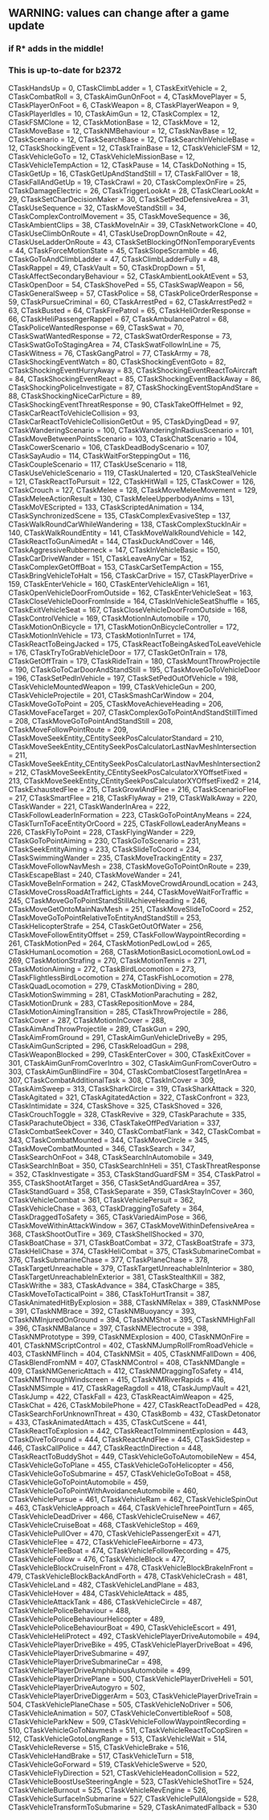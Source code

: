 ## WARNING: values can change after a game update
### if R* adds in the middle!
### This is up-to-date for b2372

CTaskHandsUp = 0,
CTaskClimbLadder = 1,
CTaskExitVehicle = 2,
CTaskCombatRoll = 3,
CTaskAimGunOnFoot = 4,
CTaskMovePlayer = 5,
CTaskPlayerOnFoot = 6,
CTaskWeapon = 8,
CTaskPlayerWeapon = 9,
CTaskPlayerIdles = 10,
CTaskAimGun = 12,
CTaskComplex = 12,
CTaskFSMClone = 12,
CTaskMotionBase = 12,
CTaskMove = 12,
CTaskMoveBase = 12,
CTaskNMBehaviour = 12,
CTaskNavBase = 12,
CTaskScenario = 12,
CTaskSearchBase = 12,
CTaskSearchInVehicleBase = 12,
CTaskShockingEvent = 12,
CTaskTrainBase = 12,
CTaskVehicleFSM = 12,
CTaskVehicleGoTo = 12,
CTaskVehicleMissionBase = 12,
CTaskVehicleTempAction = 12,
CTaskPause = 14,
CTaskDoNothing = 15,
CTaskGetUp = 16,
CTaskGetUpAndStandStill = 17,
CTaskFallOver = 18,
CTaskFallAndGetUp = 19,
CTaskCrawl = 20,
CTaskComplexOnFire = 25,
CTaskDamageElectric = 26,
CTaskTriggerLookAt = 28,
CTaskClearLookAt = 29,
CTaskSetCharDecisionMaker = 30,
CTaskSetPedDefensiveArea = 31,
CTaskUseSequence = 32,
CTaskMoveStandStill = 34,
CTaskComplexControlMovement = 35,
CTaskMoveSequence = 36,
CTaskAmbientClips = 38,
CTaskMoveInAir = 39,
CTaskNetworkClone = 40,
CTaskUseClimbOnRoute = 41,
CTaskUseDropDownOnRoute = 42,
CTaskUseLadderOnRoute = 43,
CTaskSetBlockingOfNonTemporaryEvents = 44,
CTaskForceMotionState = 45,
CTaskSlopeScramble = 46,
CTaskGoToAndClimbLadder = 47,
CTaskClimbLadderFully = 48,
CTaskRappel = 49,
CTaskVault = 50,
CTaskDropDown = 51,
CTaskAffectSecondaryBehaviour = 52,
CTaskAmbientLookAtEvent = 53,
CTaskOpenDoor = 54,
CTaskShovePed = 55,
CTaskSwapWeapon = 56,
CTaskGeneralSweep = 57,
CTaskPolice = 58,
CTaskPoliceOrderResponse = 59,
CTaskPursueCriminal = 60,
CTaskArrestPed = 62,
CTaskArrestPed2 = 63,
CTaskBusted = 64,
CTaskFirePatrol = 65,
CTaskHeliOrderResponse = 66,
CTaskHeliPassengerRappel = 67,
CTaskAmbulancePatrol = 68,
CTaskPoliceWantedResponse = 69,
CTaskSwat = 70,
CTaskSwatWantedResponse = 72,
CTaskSwatOrderResponse = 73,
CTaskSwatGoToStagingArea = 74,
CTaskSwatFollowInLine = 75,
CTaskWitness = 76,
CTaskGangPatrol = 77,
CTaskArmy = 78,
CTaskShockingEventWatch = 80,
CTaskShockingEventGoto = 82,
CTaskShockingEventHurryAway = 83,
CTaskShockingEventReactToAircraft = 84,
CTaskShockingEventReact = 85,
CTaskShockingEventBackAway = 86,
CTaskShockingPoliceInvestigate = 87,
CTaskShockingEventStopAndStare = 88,
CTaskShockingNiceCarPicture = 89,
CTaskShockingEventThreatResponse = 90,
CTaskTakeOffHelmet = 92,
CTaskCarReactToVehicleCollision = 93,
CTaskCarReactToVehicleCollisionGetOut = 95,
CTaskDyingDead = 97,
CTaskWanderingScenario = 100,
CTaskWanderingInRadiusScenario = 101,
CTaskMoveBetweenPointsScenario = 103,
CTaskChatScenario = 104,
CTaskCowerScenario = 106,
CTaskDeadBodyScenario = 107,
CTaskSayAudio = 114,
CTaskWaitForSteppingOut = 116,
CTaskCoupleScenario = 117,
CTaskUseScenario = 118,
CTaskUseVehicleScenario = 119,
CTaskUnalerted = 120,
CTaskStealVehicle = 121,
CTaskReactToPursuit = 122,
CTaskHitWall = 125,
CTaskCower = 126,
CTaskCrouch = 127,
CTaskMelee = 128,
CTaskMoveMeleeMovement = 129,
CTaskMeleeActionResult = 130,
CTaskMeleeUpperbodyAnims = 131,
CTaskMoVEScripted = 133,
CTaskScriptedAnimation = 134,
CTaskSynchronizedScene = 135,
CTaskComplexEvasiveStep = 137,
CTaskWalkRoundCarWhileWandering = 138,
CTaskComplexStuckInAir = 140,
CTaskWalkRoundEntity = 141,
CTaskMoveWalkRoundVehicle = 142,
CTaskReactToGunAimedAt = 144,
CTaskDuckAndCover = 146,
CTaskAggressiveRubberneck = 147,
CTaskInVehicleBasic = 150,
CTaskCarDriveWander = 151,
CTaskLeaveAnyCar = 152,
CTaskComplexGetOffBoat = 153,
CTaskCarSetTempAction = 155,
CTaskBringVehicleToHalt = 156,
CTaskCarDrive = 157,
CTaskPlayerDrive = 159,
CTaskEnterVehicle = 160,
CTaskEnterVehicleAlign = 161,
CTaskOpenVehicleDoorFromOutside = 162,
CTaskEnterVehicleSeat = 163,
CTaskCloseVehicleDoorFromInside = 164,
CTaskInVehicleSeatShuffle = 165,
CTaskExitVehicleSeat = 167,
CTaskCloseVehicleDoorFromOutside = 168,
CTaskControlVehicle = 169,
CTaskMotionInAutomobile = 170,
CTaskMotionOnBicycle = 171,
CTaskMotionOnBicycleController = 172,
CTaskMotionInVehicle = 173,
CTaskMotionInTurret = 174,
CTaskReactToBeingJacked = 175,
CTaskReactToBeingAskedToLeaveVehicle = 176,
CTaskTryToGrabVehicleDoor = 177,
CTaskGetOnTrain = 178,
CTaskGetOffTrain = 179,
CTaskRideTrain = 180,
CTaskMountThrowProjectile = 190,
CTaskGoToCarDoorAndStandStill = 195,
CTaskMoveGoToVehicleDoor = 196,
CTaskSetPedInVehicle = 197,
CTaskSetPedOutOfVehicle = 198,
CTaskVehicleMountedWeapon = 199,
CTaskVehicleGun = 200,
CTaskVehicleProjectile = 201,
CTaskSmashCarWindow = 204,
CTaskMoveGoToPoint = 205,
CTaskMoveAchieveHeading = 206,
CTaskMoveFaceTarget = 207,
CTaskComplexGoToPointAndStandStillTimed = 208,
CTaskMoveGoToPointAndStandStill = 208,
CTaskMoveFollowPointRoute = 209,
CTaskMoveSeekEntity_CEntitySeekPosCalculatorStandard = 210,
CTaskMoveSeekEntity_CEntitySeekPosCalculatorLastNavMeshIntersection = 211,
CTaskMoveSeekEntity_CEntitySeekPosCalculatorLastNavMeshIntersection2 = 212,
CTaskMoveSeekEntity_CEntitySeekPosCalculatorXYOffsetFixed = 213,
CTaskMoveSeekEntity_CEntitySeekPosCalculatorXYOffsetFixed2 = 214,
CTaskExhaustedFlee = 215,
CTaskGrowlAndFlee = 216,
CTaskScenarioFlee = 217,
CTaskSmartFlee = 218,
CTaskFlyAway = 219,
CTaskWalkAway = 220,
CTaskWander = 221,
CTaskWanderInArea = 222,
CTaskFollowLeaderInFormation = 223,
CTaskGoToPointAnyMeans = 224,
CTaskTurnToFaceEntityOrCoord = 225,
CTaskFollowLeaderAnyMeans = 226,
CTaskFlyToPoint = 228,
CTaskFlyingWander = 229,
CTaskGoToPointAiming = 230,
CTaskGoToScenario = 231,
CTaskSeekEntityAiming = 233,
CTaskSlideToCoord = 234,
CTaskSwimmingWander = 235,
CTaskMoveTrackingEntity = 237,
CTaskMoveFollowNavMesh = 238,
CTaskMoveGoToPointOnRoute = 239,
CTaskEscapeBlast = 240,
CTaskMoveWander = 241,
CTaskMoveBeInFormation = 242,
CTaskMoveCrowdAroundLocation = 243,
CTaskMoveCrossRoadAtTrafficLights = 244,
CTaskMoveWaitForTraffic = 245,
CTaskMoveGoToPointStandStillAchieveHeading = 246,
CTaskMoveGetOntoMainNavMesh = 251,
CTaskMoveSlideToCoord = 252,
CTaskMoveGoToPointRelativeToEntityAndStandStill = 253,
CTaskHelicopterStrafe = 254,
CTaskGetOutOfWater = 256,
CTaskMoveFollowEntityOffset = 259,
CTaskFollowWaypointRecording = 261,
CTaskMotionPed = 264,
CTaskMotionPedLowLod = 265,
CTaskHumanLocomotion = 268,
CTaskMotionBasicLocomotionLowLod = 269,
CTaskMotionStrafing = 270,
CTaskMotionTennis = 271,
CTaskMotionAiming = 272,
CTaskBirdLocomotion = 273,
CTaskFlightlessBirdLocomotion = 274,
CTaskFishLocomotion = 278,
CTaskQuadLocomotion = 279,
CTaskMotionDiving = 280,
CTaskMotionSwimming = 281,
CTaskMotionParachuting = 282,
CTaskMotionDrunk = 283,
CTaskRepositionMove = 284,
CTaskMotionAimingTransition = 285,
CTaskThrowProjectile = 286,
CTaskCover = 287,
CTaskMotionInCover = 288,
CTaskAimAndThrowProjectile = 289,
CTaskGun = 290,
CTaskAimFromGround = 291,
CTaskAimGunVehicleDriveBy = 295,
CTaskAimGunScripted = 296,
CTaskReloadGun = 298,
CTaskWeaponBlocked = 299,
CTaskEnterCover = 300,
CTaskExitCover = 301,
CTaskAimGunFromCoverIntro = 302,
CTaskAimGunFromCoverOutro = 303,
CTaskAimGunBlindFire = 304,
CTaskCombatClosestTargetInArea = 307,
CTaskCombatAdditionalTask = 308,
CTaskInCover = 309,
CTaskAimSweep = 313,
CTaskSharkCircle = 319,
CTaskSharkAttack = 320,
CTaskAgitated = 321,
CTaskAgitatedAction = 322,
CTaskConfront = 323,
CTaskIntimidate = 324,
CTaskShove = 325,
CTaskShoved = 326,
CTaskCrouchToggle = 328,
CTaskRevive = 329,
CTaskParachute = 335,
CTaskParachuteObject = 336,
CTaskTakeOffPedVariation = 337,
CTaskCombatSeekCover = 340,
CTaskCombatFlank = 342,
CTaskCombat = 343,
CTaskCombatMounted = 344,
CTaskMoveCircle = 345,
CTaskMoveCombatMounted = 346,
CTaskSearch = 347,
CTaskSearchOnFoot = 348,
CTaskSearchInAutomobile = 349,
CTaskSearchInBoat = 350,
CTaskSearchInHeli = 351,
CTaskThreatResponse = 352,
CTaskInvestigate = 353,
CTaskStandGuardFSM = 354,
CTaskPatrol = 355,
CTaskShootAtTarget = 356,
CTaskSetAndGuardArea = 357,
CTaskStandGuard = 358,
CTaskSeparate = 359,
CTaskStayInCover = 360,
CTaskVehicleCombat = 361,
CTaskVehiclePersuit = 362,
CTaskVehicleChase = 363,
CTaskDraggingToSafety = 364,
CTaskDraggedToSafety = 365,
CTaskVariedAimPose = 366,
CTaskMoveWithinAttackWindow = 367,
CTaskMoveWithinDefensiveArea = 368,
CTaskShootOutTire = 369,
CTaskShellShocked = 370,
CTaskBoatChase = 371,
CTaskBoatCombat = 372,
CTaskBoatStrafe = 373,
CTaskHeliChase = 374,
CTaskHeliCombat = 375,
CTaskSubmarineCombat = 376,
CTaskSubmarineChase = 377,
CTaskPlaneChase = 378,
CTaskTargetUnreachable = 379,
CTaskTargetUnreachableInInterior = 380,
CTaskTargetUnreachableInExterior = 381,
CTaskStealthKill = 382,
CTaskWrithe = 383,
CTaskAdvance = 384,
CTaskCharge = 385,
CTaskMoveToTacticalPoint = 386,
CTaskToHurtTransit = 387,
CTaskAnimatedHitByExplosion = 388,
CTaskNMRelax = 389,
CTaskNMPose = 391,
CTaskNMBrace = 392,
CTaskNMBuoyancy = 393,
CTaskNMInjuredOnGround = 394,
CTaskNMShot = 395,
CTaskNMHighFall = 396,
CTaskNMBalance = 397,
CTaskNMElectrocute = 398,
CTaskNMPrototype = 399,
CTaskNMExplosion = 400,
CTaskNMOnFire = 401,
CTaskNMScriptControl = 402,
CTaskNMJumpRollFromRoadVehicle = 403,
CTaskNMFlinch = 404,
CTaskNMSit = 405,
CTaskNMFallDown = 406,
CTaskBlendFromNM = 407,
CTaskNMControl = 408,
CTaskNMDangle = 409,
CTaskNMGenericAttach = 412,
CTaskNMDraggingToSafety = 414,
CTaskNMThroughWindscreen = 415,
CTaskNMRiverRapids = 416,
CTaskNMSimple = 417,
CTaskRageRagdoll = 418,
CTaskJumpVault = 421,
CTaskJump = 422,
CTaskFall = 423,
CTaskReactAimWeapon = 425,
CTaskChat = 426,
CTaskMobilePhone = 427,
CTaskReactToDeadPed = 428,
CTaskSearchForUnknownThreat = 430,
CTaskBomb = 432,
CTaskDetonator = 433,
CTaskAnimatedAttach = 435,
CTaskCutScene = 441,
CTaskReactToExplosion = 442,
CTaskReactToImminentExplosion = 443,
CTaskDiveToGround = 444,
CTaskReactAndFlee = 445,
CTaskSidestep = 446,
CTaskCallPolice = 447,
CTaskReactInDirection = 448,
CTaskReactToBuddyShot = 449,
CTaskVehicleGoToAutomobileNew = 454,
CTaskVehicleGoToPlane = 455,
CTaskVehicleGoToHelicopter = 456,
CTaskVehicleGoToSubmarine = 457,
CTaskVehicleGoToBoat = 458,
CTaskVehicleGoToPointAutomobile = 459,
CTaskVehicleGoToPointWithAvoidanceAutomobile = 460,
CTaskVehiclePursue = 461,
CTaskVehicleRam = 462,
CTaskVehicleSpinOut = 463,
CTaskVehicleApproach = 464,
CTaskVehicleThreePointTurn = 465,
CTaskVehicleDeadDriver = 466,
CTaskVehicleCruiseNew = 467,
CTaskVehicleCruiseBoat = 468,
CTaskVehicleStop = 469,
CTaskVehiclePullOver = 470,
CTaskVehiclePassengerExit = 471,
CTaskVehicleFlee = 472,
CTaskVehicleFleeAirborne = 473,
CTaskVehicleFleeBoat = 474,
CTaskVehicleFollowRecording = 475,
CTaskVehicleFollow = 476,
CTaskVehicleBlock = 477,
CTaskVehicleBlockCruiseInFront = 478,
CTaskVehicleBlockBrakeInFront = 479,
CTaskVehicleBlockBackAndForth = 478,
CTaskVehicleCrash = 481,
CTaskVehicleLand = 482,
CTaskVehicleLandPlane = 483,
CTaskVehicleHover = 484,
CTaskVehicleAttack = 485,
CTaskVehicleAttackTank = 486,
CTaskVehicleCircle = 487,
CTaskVehiclePoliceBehaviour = 488,
CTaskVehiclePoliceBehaviourHelicopter = 489,
CTaskVehiclePoliceBehaviourBoat = 490,
CTaskVehicleEscort = 491,
CTaskVehicleHeliProtect = 492,
CTaskVehiclePlayerDriveAutomobile = 494,
CTaskVehiclePlayerDriveBike = 495,
CTaskVehiclePlayerDriveBoat = 496,
CTaskVehiclePlayerDriveSubmarine = 497,
CTaskVehiclePlayerDriveSubmarineCar = 498,
CTaskVehiclePlayerDriveAmphibiousAutomobile = 499,
CTaskVehiclePlayerDrivePlane = 500,
CTaskVehiclePlayerDriveHeli = 501,
CTaskVehiclePlayerDriveAutogyro = 502,
CTaskVehiclePlayerDriveDiggerArm = 503,
CTaskVehiclePlayerDriveTrain = 504,
CTaskVehiclePlaneChase = 505,
CTaskVehicleNoDriver = 506,
CTaskVehicleAnimation = 507,
CTaskVehicleConvertibleRoof = 508,
CTaskVehicleParkNew = 509,
CTaskVehicleFollowWaypointRecording = 510,
CTaskVehicleGoToNavmesh = 511,
CTaskVehicleReactToCopSiren = 512,
CTaskVehicleGotoLongRange = 513,
CTaskVehicleWait = 514,
CTaskVehicleReverse = 515,
CTaskVehicleBrake = 516,
CTaskVehicleHandBrake = 517,
CTaskVehicleTurn = 518,
CTaskVehicleGoForward = 519,
CTaskVehicleSwerve = 520,
CTaskVehicleFlyDirection = 521,
CTaskVehicleHeadonCollision = 522,
CTaskVehicleBoostUseSteeringAngle = 523,
CTaskVehicleShotTire = 524,
CTaskVehicleBurnout = 525,
CTaskVehicleRevEngine = 526,
CTaskVehicleSurfaceInSubmarine = 527,
CTaskVehiclePullAlongside = 528,
CTaskVehicleTransformToSubmarine = 529,
CTaskAnimatedFallback = 530
